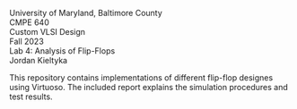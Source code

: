 University of Maryland, Baltimore County \
CMPE 640 \
Custom VLSI Design \
Fall 2023 \
Lab 4: Analysis of Flip-Flops \
Jordan Kieltyka

This repository contains implementations of different flip-flop designes using Virtuoso. The included report explains the simulation procedures and test results.